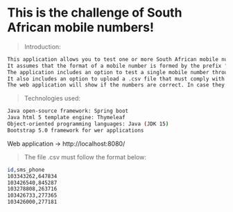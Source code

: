 # This is the challenge of South African mobile numbers!


> Introduction:
```sh
This application allows you to test one or more South African mobile numbers.
It assumes that the format of a mobile number is formed by the prefix "2783" followed by 7 digits, for example "27831234567".
The application includes an option to test a single mobile number through the use of a user form.
It also includes an option to upload a .csv file that must comply with a specific format. This option allows you to test 2 or more phone numbers.
The web application will show if the numbers are correct. In case they are incorrect it will attempt to correct them keeping the correct format.
```

> Technologies used:
```sh
Java open-source framework: Spring boot
Java html 5 template engine: Thymeleaf
Object-oriented programming languages: Java (JDK 15)
Bootstrap 5.0 framework for wer applications
```

Web application -> http://localhost:8080/


> The file .csv must follow the format below:
```sh
id,sms_phone
103343262,647834
103426540,845287
103278808,263716
103426733,277365
103426000,277181
```



